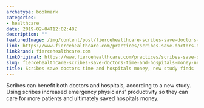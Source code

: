```yaml
---
archetype: bookmark
categories:
- healthcare
date: 2019-02-04T12:02:48Z
description: ""
featuredImage: /img/content/post/fiercehealthcare-scribes-save-doctors-time-and-hospitals-money-new-study-finds.jpg
link: https://www.fiercehealthcare.com/practices/scribes-save-doctors-time-and-hospitals-money-new-study-finds
linkBrand: fiercehealthcare.com
linkOriginal: https://www.fiercehealthcare.com/practices/scribes-save-doctors-time-and-hospitals-money-new-study-finds
slug: fiercehealthcare-scribes-save-doctors-time-and-hospitals-money-new-study-finds
title: Scribes save doctors time and hospitals money, new study finds
---
```

Scribes can benefit both doctors and hospitals, according to a new study. Using scribes increased emergency physicians’ productivity so they can care for more patients and ultimately saved hospitals money.